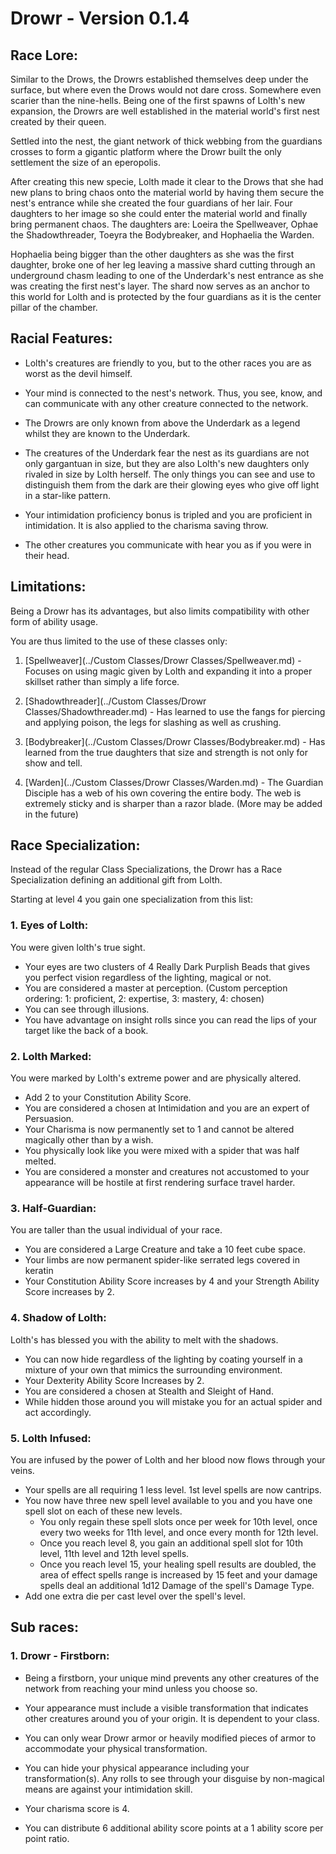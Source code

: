 # **Drowr** - Version **0.1.4**

## **Race Lore:**
Similar to the Drows, the Drowrs established themselves deep under the surface, but where even the Drows would not dare cross. Somewhere even scarier than the nine-hells.
Being one of the first spawns of Lolth's new expansion, the Drowrs are well
established in the material world's first nest created by their queen.

Settled into the nest, the giant network of thick webbing from the guardians crosses to
form a gigantic platform where the Drowr built the only settlement the size of an eperopolis.

After creating this new specie, Lolth made it clear to the Drows that she had new plans
to bring chaos onto the material world by having them secure the nest's entrance while
she created the four guardians of her lair. Four daughters to her image so she could
enter the material world and finally bring permanent chaos.
The daughters are: Loeira the Spellweaver, Ophae the Shadowthreader, Toeyra the Bodybreaker, and Hophaelia the Warden.

Hophaelia being bigger than the other daughters as she was the first daughter,
broke one of her leg leaving a massive shard cutting through an underground chasm leading
to one of the Underdark's nest entrance as she was creating the first nest's layer.
The shard now serves as an anchor to this world for Lolth and is protected by the four guardians as it is the center pillar of the chamber.


## **Racial Features:**

- Lolth's creatures are friendly to you, but to the other races you are as worst as the devil himself.

- Your mind is connected to the nest's network. Thus, you see, know, and can communicate with any other creature connected to the network.

- The Drowrs are only known from above the Underdark as a legend whilst they are known to the Underdark.

- The creatures of the Underdark fear the nest as its guardians are not only gargantuan in size, but they are also Lolth's new daughters only rivaled in size by Lolth herself. The only things you can see and use to distinguish them from the dark are their glowing eyes who give off light in a star-like pattern.

- Your intimidation proficiency bonus is tripled and you are proficient in intimidation. It is also applied to the charisma saving throw.

- The other creatures you communicate with hear you as if you were in their head.


## **Limitations:**

Being a Drowr has its advantages, but also limits compatibility with other form of ability usage.

You are thus limited to the use of these classes only:
1. [Spellweaver](../Custom Classes/Drowr Classes/Spellweaver.md) - Focuses on using magic given by Lolth and expanding it into a proper skillset rather than simply a life force.

2. [Shadowthreader](../Custom Classes/Drowr Classes/Shadowthreader.md) - Has learned to use the fangs for piercing and applying poison, the legs for slashing as well as crushing.

3. [Bodybreaker](../Custom Classes/Drowr Classes/Bodybreaker.md) - Has learned from the true daughters that size and strength is not only for show and tell.

4. [Warden](../Custom Classes/Drowr Classes/Warden.md) - The Guardian Disciple has a web of his own covering the entire body.
The web is extremely sticky and is sharper than a razor blade.
(More may be added in the future)


## **Race Specialization:**
Instead of the regular Class Specializations, the Drowr has a Race Specialization defining an additional gift from Lolth.

Starting at level 4 you gain one specialization from this list:

### **1. Eyes of Lolth:**
You were given lolth's true sight.
- Your eyes are two clusters of 4 Really Dark Purplish Beads that gives you perfect vision regardless of the lighting, magical or not.
- You are considered a master at perception. (Custom perception ordering: 1: proficient, 2: expertise, 3: mastery, 4: chosen)
- You can see through illusions.
- You have advantage on insight rolls since you can read the lips of your target like the back of a book.

### **2. Lolth Marked:**
You were marked by Lolth's extreme power and are physically altered.
- Add 2 to your Constitution Ability Score.
- You are considered a chosen at Intimidation and you are an expert of Persuasion.
- Your Charisma is now permanently set to 1 and cannot be altered magically other than by a wish.
- You physically look like you were mixed with a spider that was half melted.
- You are considered a monster and creatures not accustomed to your appearance will be hostile at first rendering surface travel harder.

### **3. Half-Guardian:**
You are taller than the usual individual of your race.
- You are considered a Large Creature and take a 10 feet cube space.
- Your limbs are now permanent spider-like serrated legs covered in keratin
- Your Constitution Ability Score increases by 4 and your Strength Ability Score increases by 2.

### **4. Shadow of Lolth:**
Lolth's has blessed you with the ability to melt with the shadows.
- You can now hide regardless of the lighting by coating yourself in a mixture of your own that mimics the surrounding environment.
- Your Dexterity Ability Score Increases by 2.
- You are considered a chosen at Stealth and Sleight of Hand.
- While hidden those around you will mistake you for an actual spider and act accordingly.

### **5. Lolth Infused:**
You are infused by the power of Lolth and her blood now flows through your veins.
- Your spells are all requiring 1 less level. 1st level spells are now cantrips.
- You now have three new spell level available to you and you have one spell slot on each of these new levels.
    - You only regain these spell slots once per week for 10th level, once every two weeks for 11th level, and once every month for 12th level.
    - Once you reach level 8, you gain an additional spell slot for 10th level, 11th level and 12th level spells.
    - Once you reach level 15, your healing spell results are doubled, the area of effect spells range is increased by 15 feet and your damage spells deal an additional 1d12 Damage of the spell's Damage Type.
- Add one extra die per cast level over the spell's level.

## **Sub races:**

### **1. Drowr - Firstborn:**
- Being a firstborn, your unique mind prevents any other creatures of the network from reaching your mind unless you choose so.

- Your appearance must include a visible transformation that indicates other creatures around you of your origin. It is dependent to your class.

- You can only wear Drowr armor or heavily modified pieces of armor to accommodate your physical transformation.

- You can hide your physical appearance including your transformation(s). Any rolls to see through your disguise by non-magical means are against your intimidation skill.

- Your charisma score is 4.

- You can distribute 6 additional ability score points at a 1 ability score per point ratio.
